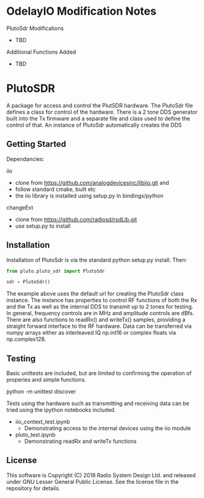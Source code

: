 
OdelayIO Modification Notes
===========================

PlutoSdr Modifications
 - TBD


Additional Functions Added
 - TBD


PlutoSDR
========

A package for access and control the PlutSDR hardware.  The PlutoSdr file defines a class for control of 
the hardware.  There is a 2 tone DDS generator built into the Tx firmware and a separate file and
class used to define the control of that.  An instance of PlutoSdr automatically creates the DDS 

Getting Started
---------------
Dependancies:

iio 
 - clone from https://github.com/analogdevicesinc/libiio.git and 
 - follow standard cmake, built etc
 - the iio library is installed using setup.py in bindings/python

changeExt
 - clone from https://github.com/radiosd/rsdLib.git
 - use setup.py to install

Installation
------------
Installation of PlutoSdr is via the standard python setup.py install. Then:

```python
from pluto.pluto_sdr import PlutoSdr

sdr = PlutoSdr()
```

The example above uses the default url for creating the PlutoSdr class instance.  The instance has properties to control RF functions of both the Rx and the Tx as well as the internal DDS to transmit up to 2 tones for testing.  In general, frequency controls are in MHz and amplitude controls are dBfs.  There are also functions to readRx() and writeTx() samples, providing a straight forward interface to the RF hardware.  Data can be transferred via numpy arrays either as interleaved IQ np.int16 or complex floats via np.complex128.

Testing
-------
Basic unittests are included, but are limited to confirming the operation of properies and simple functions.

python -m unittest discover

Tests using the hardware such as transmitting and receiving data can be tried using the ipython notebooks included.
* iio_context_test.ipynb
  * Demonstrating access to the internal devices using the iio module
 * pluto_test.ipynb
   * Demonstrating readRx and writeTx functions

License
-------
This software is Copyright (C) 2018 Radio System Design Ltd. and released under GNU Lesser General Public License.  See the license file in the repository for details.
